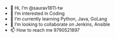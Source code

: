 - 👋 Hi, I’m @saurav1811-tw
- 👀 I’m interested in Coding
- 🌱 I’m currently learning Python, Java, GoLang
- 💞️ I’m looking to collaborate on Jenkins, Ansible
- 📫 How to reach me 9790521897

<!---
saurav1811-tw/saurav1811-tw is a ✨ special ✨ repository because its `README.md` (this file) appears on your GitHub profile.
You can click the Preview link to take a look at your changes.
--->
